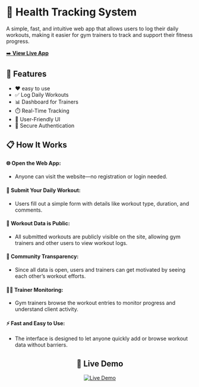 # 💪 Health Tracking System 
A simple, fast, and intuitive web app that allows users to log their daily workouts, making it easier for gym trainers to track and support their fitness progress.
<p align="left">
  <a href="https://healthtracker-6j0z.onrender.com/" target="_blank">
    ➡️ <strong>View Live App</strong>
  </a>
</p>



## 🚀 Features
- ❤ easy to use
- ✅ Log Daily Workouts
- 📊 Dashboard for Trainers
- ⏱️ Real-Time Tracking
- 🔄 User-Friendly UI
- 🔐 Secure Authentication

## 📋 How It Works
#### 🌐 Open the Web App:
- Anyone can visit the website—no registration or login needed.
#### 📝 Submit Your Daily Workout:
- Users fill out a simple form with details like workout type, duration, and comments.
#### 📢 Workout Data is Public:
- All submitted workouts are publicly visible on the site, allowing gym trainers and other users to view workout logs.
#### 🤝 Community Transparency:
- Since all data is open, users and trainers can get motivated by seeing each other’s workout efforts.
#### 🐱‍👤 Trainer Monitoring:
- Gym trainers browse the workout entries to monitor progress and understand client activity.
#### ⚡ Fast and Easy to Use:
- The interface is designed to let anyone quickly add or browse workout data without barriers.


<h2 align="center", size="9">🚀 Live Demo</h2>

<p align="center">
  <a href="https://healthtracker-6j0z.onrender.com/" target="_blank">
    <img src="https://img.shields.io/badge/🔥 Try It Out-Live App-green?style=for-the-badge" alt="Live Demo">
  </a>
</p>
